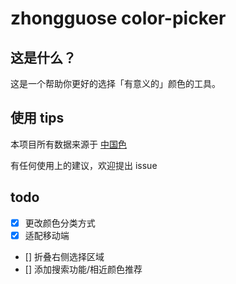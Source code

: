 # zhongguose color-picker

## 这是什么？

这是一个帮助你更好的选择「有意义的」颜色的工具。

## 使用 tips

本项目所有数据来源于 [中国色](http://zhongguose.com/)

有任何使用上的建议，欢迎提出 issue

## todo

- [x] 更改颜色分类方式
- [x] 适配移动端
- [] 折叠右侧选择区域
- [] 添加搜索功能/相近颜色推荐
